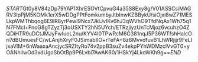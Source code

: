 $START$Gt0y8V84zDp79YAP1XhrESOVtCpvuG4a35S8Exy8g/V01ASSCsiMAGRV3IpPjM5KOMk1erX5wDDgPPtFomkumbyJtbInwKZBBykU/siOjxi8wZ71MESLkpWMThbqog6E9iR8yrPewI9Ncx7JklJvIKv6hJ3qWVhO9TfdNqAx1Wh75q1N7FMcl+FnoG8gTZyzTj3oUSXTY2hN5UYch/ETRzjiyzUnTcMjoz6vcuhzO4ZQDiHTR9uDCtJMJyFwIuoL2nu/KYV4I0TPwRcM6G381nqJ5P36WTfshHalcOri7dBUmuesFC/wLAnjhXryF0JSimabIIO+rTeFA+8z8MvvdfuvB1LhWRjijr9FeLIjxaVIM+6nWaaxaAncjycSRZItyRo74v2ppB3suZv4ekpPYhWDMzclVvGT0+yOANhilwOd3xdUgoSbOtBp9P6Lvbi7AwAK60/1HSkYj4LkoWKh9g==$END$